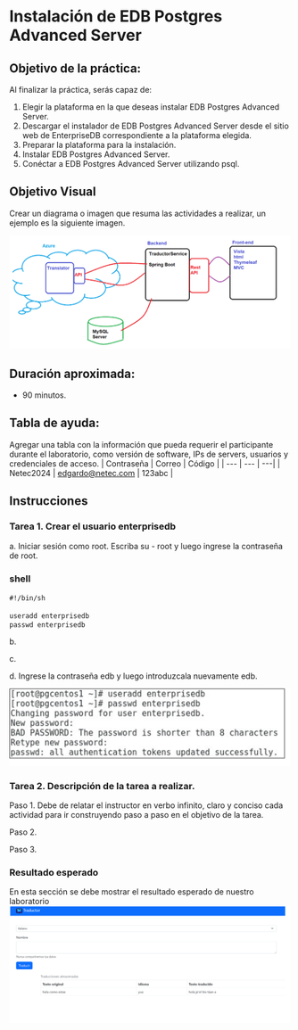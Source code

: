 # Instalación de EDB Postgres Advanced Server

## Objetivo de la práctica:
Al finalizar la práctica, serás capaz de:
1.	Elegir la plataforma en la que deseas instalar EDB Postgres Advanced Server.
2.	Descargar el instalador de EDB Postgres Advanced Server desde el sitio web de EnterpriseDB correspondiente a la plataforma elegida.
3.	Preparar la plataforma para la instalación.
4.	Instalar EDB Postgres Advanced Server.
5.	Conéctar a EDB Postgres Advanced Server utilizando psql.


## Objetivo Visual 
Crear un diagrama o imagen que resuma las actividades a realizar, un ejemplo es la siguiente imagen. 

![diagrama1](../images/img1.png)


## Duración aproximada:
- 90 minutos.

## Tabla de ayuda:
Agregar una tabla con la información que pueda requerir el participante durante el laboratorio, como versión de software, IPs de servers, usuarios y credenciales de acceso.
| Contraseña | Correo | Código |
| --- | --- | ---|
| Netec2024 | edgardo@netec.com | 123abc |

## Instrucciones 
<!-- Proporciona pasos detallados sobre cómo configurar y administrar sistemas, implementar soluciones de software, realizar pruebas de seguridad, o cualquier otro escenario práctico relevante para el campo de la tecnología de la información -->
### Tarea 1. Crear el usuario enterprisedb
a.	Iniciar sesión como  root.  Escriba  su - root y luego ingrese la contraseña de root.

### shell
```shell
#!/bin/sh

useradd enterprisedb
passwd enterprisedb
```

b.	

c.	

d.	Ingrese la contraseña edb y luego introduzcala nuevamente edb.

![01](../images/01/01.png)


### Tarea 2. Descripción de la tarea a realizar.
Paso 1. Debe de relatar el instructor en verbo infinito, claro y conciso cada actividad para ir construyendo paso a paso en el objetivo de la tarea.

Paso 2. <!-- Añadir instrucción -->

Paso 3. <!-- Añadir instrucción -->

### Resultado esperado
En esta sección se debe mostrar el resultado esperado de nuestro laboratorio
![imagen resultado](../images/img3.png)
